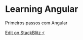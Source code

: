 # Learning Angular

Primeiros passos com Angular

[Edit on StackBlitz ⚡️](https://stackblitz.com/edit/learningangular-zfqmur)